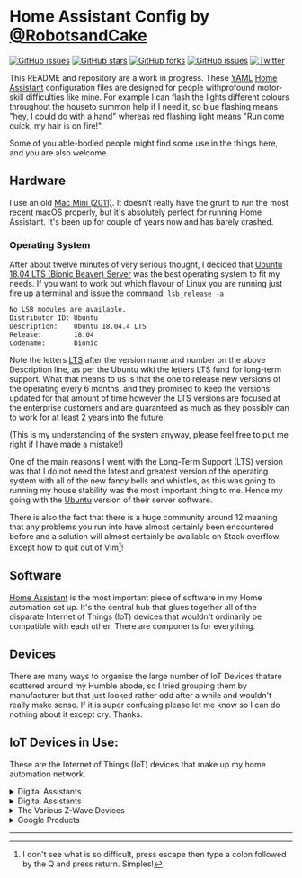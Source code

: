 # Home Assistant Config by [@RobotsandCake](https://github.com/robotsandcake) #

[![GitHub issues](https://img.shields.io/github/issues/robotsandcake/homeassistant)](https://github.com/robotsandcake/homeassistant/issues)
[![GitHub stars](https://img.shields.io/github/stars/robotsandcake/homeassistant?style=flat-square)](https://github.com/robotsandcake/homeassistant/stargazers)
[![GitHub forks](https://img.shields.io/github/forks/robotsandcake/homeassistant?style=flat-square)](https://github.com/robotsandcake/homeassistant/network)
[![GitHub issues](https://img.shields.io/github/issues/robotsandcake/homeassistant)](https://github.com/robotsandcake/homeassistant/issues)
[![Twitter](https://img.shields.io/twitter/url?style=social&url=https%3A%2F%2Ftwitter.com%2Fescapologybb)](https://twitter.com/intent/tweet?text=Wow:&url=https%3A%2F%2Ftwitter.com%2Frobotsandcakes)

This README and repository are a work in progress. These [YAML](http://yaml.org) [Home Assistant](https://home-assistant.io/) configuration files are designed for people withprofound motor-skill difficulties like mine. For example I can flash the lights different colours throughout the houseto summon help if I need it, so blue flashing means "hey, I could do with a hand" whereas red flashing light means "Run come quick, my hair is on fire!". 

Some of you able-bodied people might find some use in the things here, and you are also welcome.

## Hardware ##

I use an old [Mac Mini (2011)](https://support.apple.com/kb/sp632?locale=en_US). It doesn't really have the grunt to run the most recent macOS properly, but it's absolutely perfect for running Home Assistant. It's been up for couple of years now and has barely crashed.

### Operating System ###

After about twelve minutes of very serious thought, I decided that [Ubuntu 18.04 LTS (Bionic Beaver) Server](http://releases.ubuntu.com/18.04/) was the best operating system to fit my needs. If you want to work out which  flavour of Linux you are running just fire up a terminal and issue the command: `lsb_release -a`

``` bash
No LSB modules are available.
Distributor ID: Ubuntu
Description:    Ubuntu 18.04.4 LTS
Release:        18.04
Codename:       bionic
```

Note the letters [LTS](https://wiki.ubuntu.com/LTS) after the version name and number on the above Description line, as per the Ubuntu wiki the letters LTS fund for long-term support. What that means to us is that the one to release new versions of the operating every 6 months, and they promised to keep the versions updated for that amount of time however the LTS versions are focused at the enterprise customers and are guaranteed as much as they possibly can to work for at least 2 years into the future.

(This is my understanding of the system anyway, please feel free to put me right if I have made a mistake!)

One of the main reasons I went with the Long-Term Support (LTS) version was that I do not need the latest and greatest version of the operating system with all of the new fancy bells and whistles, as this was going to running my house stability was the most important thing to me. Hence my going with the [Ubuntu](https://ubuntu.com/)  version of their server software.

There is also the fact that there is a huge community around 12 meaning that any problems you run into have almost certainly been encountered before and a solution will almost certainly be available on Stack overflow. Except how to quit out of Vim[^vim]!

## Software ##

[Home Assistant](https://home-assistant.io/) is the most important piece of software in my Home automation set up. It's the central hub that glues together all of the disparate Internet of Things (IoT) devices that wouldn't ordinarily be compatible with each other. There are components for everything. 

## Devices ##

There are many ways to organise the large number of IoT Devices thatare scattered around my Humble abode, so I tried grouping them by manufacturer but that just looked rather odd after a while and wouldn't really make sense.  If it is super confusing please let me know so I can do nothing about it except cry.  Thanks.



## IoT Devices in Use: ##

These are the Internet of Things (IoT) devices that make up my home automation network.

<details>
<summary>Digital Assistants</summary> 
* [Google Home](https://store.google.com/gb/product/google_home)
* [Echo Dot Gen 2](http://amzn.to/2hvCexj)
</details>

<details>
    <summary>Digital Assistants</summary>
    <li><a href="https://store.google.com/gb/product/google_home">Google Home</a></li>
    <li><a href="http://amzn.to/2hvCexj">Echo Dot Gen 2</a></li>
</details>

<details>
<summary>The Various Z-Wave Devices</summary>
<li>[Z-Stick Gen5 Z-Wave Gateway](https://aeotec.com/z-wave-usb-stick/)</li>
<li>[Z-Wave Plus Aeotec Range Extender 6](https://www.vesternet.com/products/z-wave-plus-aeotec-range-extender-6-uk)</li>
<li>[FOXX FPZWSSG5UK Project Z-Wave Smart Switch GEN 5, White](https://www.amazon.co.uk/FPZWSSG5UK-Project-Z-Wave-Smart-Switch/dp/B014JS57XI/ref=cm_cr_arp_d_product_top?ie=UTF8)</li>
<li>[Z-Wave Plus Aeotec Smart Switch 6](https://www.vesternet.com/z-wave-aeon-labs-smart-switch-6-gen5-uk)</li>
<li>[Fibaro FGMS-001 Motion Sensors](https://www.fibaro.com/en/products/motion-sensor/)</li>
<li>[Z-Wave Plus Aeotec Door/Window Sensor 6](https://www.vesternet.com/z-wave-aeon-labs-door-window-sensor-6-gen5)</li>
<li>[Aeotec Door / Window Sensor 7](https://aeotec.com/z-wave-door-window-sensor/)</li>
</details>

<details>
<summary>Google Products</summary> 
<li>[Google Nest Protect 2nd Generation Smoke + Carbon Monoxide Alarm (Wired), White](https://store.google.com/gb/product/nest_protect_2nd_gen)</li>
<li>[Chromecast Audio](https://store.google.com/product/chromecast_audio)</li>
<li>[Google Home Mini](https://store.google.com/product/google_home_mini_first_gen)</li>
</details>


---

[^vim]: I don't see what is so difficult, press escape then type a colon followed by the Q and press return. Simples!
